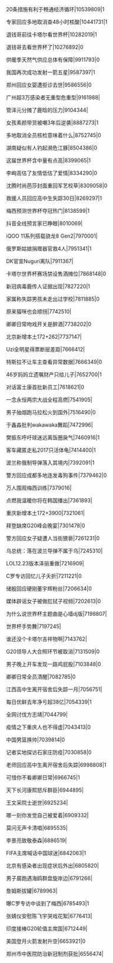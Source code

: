 20条措施有利于畅通经济循环|10539809|1

专家回应多地取消查48小时核酸|10441731|1

退钱哥前往卡塔尔看世界杯|10282019|1

退钱哥去看世界杯了|10276892|0

供暖季天然气供应总体有保障|9911793|0

我国再次成功发射一箭五星|9587397|1

郑州回应女婴遭拒诊去世|9586556|0

广州超3万感染者无重型危重型|9161988|

管泽元分摊了鹿晗的压力|9104344|

女孩素颜带货被嘲3年后逆袭|8887273|1

多地取消全员核检意味着什么|8752745|0

湖南疑似有人钓起濒危江豚|8504386|0

这届世界杯含中量有点高|8399065|1

李峋高估了友情低估了爱情|8334290|0

沈腾时尚芭莎封面重回军艺校草|8309058|0

救援人员回应高中生失踪30日|8269297|1

梅西预测世界杯夺冠热门|8138599|1

抖音全线预言家已睁眼|8010069|

iQOO 11系列搭载骁龙8 Gen2|7970001|

俄罗斯姑娘捐赠器官救4人|7951341|1

DK官宣Nuguri离队|7911367|

卡塔尔世界杯赛场禁设售酒摊位|7868148|0

新冠病毒鹿传人证据出现|7827220|1

家属称失踪男孩未走出过学校|7811885|0

原来猫咪也会顺拐|7742510|

卿卿日常吻戏开关是醉酒|7738202|0

北京新增本土172+262|7737147|

Uzi全明星得票断层差距|7666412|

特斯拉不让车主查看异常数据|7666349|0

46岁妈妈立遗嘱财产只给儿子|7652700|1

对话富士康首批新员工|7618621|0

一念永恒两宗大战全程高燃|7541905|

男子抽烟跑马拉松火到国外|7516490|0

于鑫淼批判wakawaka舞蹈|7472996|

樊振东呼吁球迷远离饭圈戾气|7460916|1

客车藏匿走私2017只活体龟|7414400|1

波兰称俄制导弹落入其境内|7392091|1

警方回应成都多地连发毒狗事件|7379462|0

万人围观梅西训练|7379016|

点燃我温暖你将在韩国播出|7361893|

重庆新增本土172+3900|7321061|

拜登缺席G20峰会晚宴|7301478|0

警方回应女子疑遭人当街猥亵|7261231|0

乌总统：落在波兰导弹不属于乌|7245310|

LOL12.23版本泽丽重做|7216909|

C罗专访回忆儿子夭折|7211221|0

储殷回应硬刚董宇辉粉丝|7206634|0

媒体辟谣女子被做肛拭子视频|7202613|0

为什么说世界杯主题曲是心墙dj版|7198807|

世界杯手势舞|7197245|

谁还没个卡塔尔吉祥物啊|7143762|

G20领导人大合照环节被取消|7131509|0

男子晚上开车发现一路鸡屁股|7103848|0

卿卿日常全员清醒|7082785|0

江西高中生离开宿舍后失踪一月|7056751|

每日优鲜去年净亏超38亿|7054339|1

全网讨伐方志靖|7044799|

疫情之下重庆人也不得虚|7043413|0

中国男篮换帅|7039814|0

记者实地探访石家庄防疫|7030858|0

老师回应高中生离开宿舍后失踪|6998808|1

可惜你不看卿卿日常|6966745|1

天下长河康熙怒斥群臣|6944895|

王文采院士逝世|6925234|

哪一刻你发觉自己被爱着|6909332|

莫问无声卡清唱|6895535|

李景亮致敬泰森|6886519|

FIFA主席喊话中国球迷|6842063|1

北京有感染者出现症状后外出|6805820|

男子晨跑遇海鸥群盘旋岸边|6791266|

詹姆斯拔罐|6789963|

曝C罗专访中谈到了梅西|6785493|1

张婧仪安慰陈飞宇哭戏花絮|6776413|

印度接棒G20轮值主席国|6712449|

美国登月火箭发射升空|6653921|0

郑州市中医院防治新冠制剂获批|6556474|

